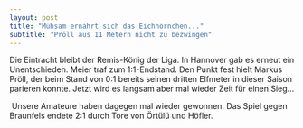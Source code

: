 ```yaml
---
layout: post
title: "Mühsam ernährt sich das Eichhörnchen..."
subtitle: "Pröll aus 11 Metern nicht zu bezwingen"
---
```


Die Eintracht bleibt der Remis-König der Liga. In Hannover gab es erneut ein Unentschieden. Meier traf zum 1:1-Endstand. Den Punkt fest hielt Markus Pröll, der beim Stand von 0:1 bereits seinen dritten Elfmeter in dieser Saison parieren konnte. Jetzt wird es langsam aber mal wieder Zeit für einen Sieg...

 Unsere Amateure haben dagegen mal wieder gewonnen. Das Spiel gegen Braunfels endete 2:1 durch Tore von Örtülü und Höfler.

